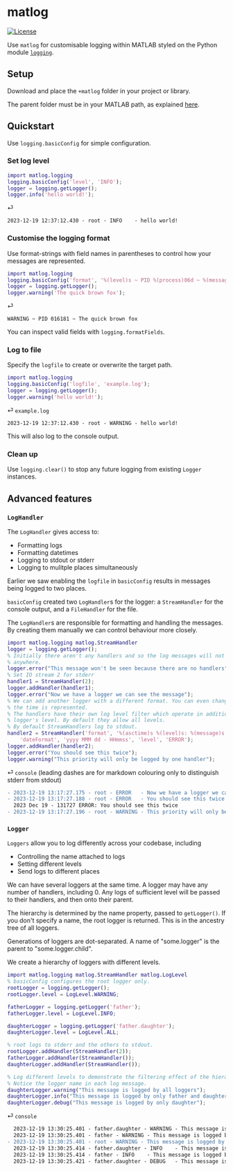 # matlog

[![License](https://img.shields.io/badge/License-Apache_2.0-blue.svg)](https://opensource.org/licenses/Apache-2.0)

Use `matlog` for customisable logging within MATLAB styled on the Python module [`logging`](https://docs.python.org/3/library/logging.html).

## Setup
Download and place the `+matlog` folder in your project or library.

The parent folder must be in your MATLAB path, as explained [here](https://uk.mathworks.com/help/matlab/matlab_oop/scoping-classes-with-packages.html#brfynt_-3).

## Quickstart

Use `logging.basicConfig` for simple configuration.

### Set log level
```matlab
import matlog.logging
logging.basicConfig('level', 'INFO');
logger = logging.getLogger();
logger.info('hello world!');
```
⏎
```
2023-12-19 12:37:12.430 - root - INFO    - hello world!
```

### Customise the logging format

Use format-strings with field names in parentheses to control how your messages are represented.
```matlab
import matlog.logging
logging.basicConfig('format', '%(level)s ~ PID %(process)06d ~ %(message)s');
logger = logging.getLogger();
logger.warning('The quick brown fox');
```
⏎
```
WARNING ~ PID 016181 ~ The quick brown fox
```

You can inspect valid fields with `logging.formatFields`.

### Log to file

Specify the `logfile` to create or overwrite the target path.
```matlab
import matlog.logging
logging.basicConfig('logfile', 'example.log');
logger = logging.getLogger();
logger.warning('hello world!');
```
⏎
`example.log`
```
2023-12-19 12:37:12.430 - root - WARNING - hello world!
```
This will also log to the console output.

### Clean up

Use `logging.clear()` to stop any future logging from existing `Logger` instances.

## Advanced features

### `LogHandler`

The `LogHandler` gives access to:
- Formatting logs
- Formatting datetimes
- Logging to stdout or stderr
- Logging to mulitple places simultaneously

Earlier we saw enabling the `logfile` in `basicConfig` results in messages being logged to two places.

`basicConfig` created two `LogHandler`s for the logger: a `StreamHandler` for the console output, and a `FileHandler` for the file.

The `LogHandler`s are responsible for formatting and handling the messages. By creating them manually we can control behaviour more closely.

```matlab
import matlog.logging matlog.StreamHandler
logger = logging.getLogger();
% Initially there aren't any handlers and so the log messages will not go
% anywhere.
logger.error("This message won't be seen because there are no handlers");
% Set IO stream 2 for stderr
handler1 = StreamHandler(2);
logger.addHandler(handler1);
logger.error("Now we have a logger we can see the message");
% We can add another logger with a different format. You can even change how
% the time is represented.
% The handlers have their own log level filter which operate in addition to the
% logger's level. By default they allow all levels.
% By default StreamHandlers log to stdout.
handler2 = StreamHandler('format', '%(asctime)s %(level)s: %(message)s',...
    'dateFormat', 'yyyy MMM dd - HHmmss', 'level', 'ERROR');
logger.addHandler(handler2);
logger.error("You should see this twice");
logger.warning("This priority will only be logged by one handler");
```
⏎ `console` (leading dashes are for markdown colouring only to distinguish stderr from stdout)
```diff
- 2023-12-19 13:17:27.175 - root - ERROR   - Now we have a logger we can see the message
- 2023-12-19 13:17:27.188 - root - ERROR   - You should see this twice
  2023 Dec 19 - 131727 ERROR: You should see this twice
- 2023-12-19 13:17:27.196 - root - WARNING - This priority will only be logged by one handler
```

### `Logger`

`Loggers` allow you to log differently across your codebase, including
- Controlling the name attached to logs
- Setting different levels
- Send logs to different places

We can have several loggers at the same time. A logger may have any number of
handlers, including 0.
Any logs of sufficient level will be passed to their handlers, and then onto
their parent.

The hierarchy is determined by the name property, passed to `getLogger()`.
If you don't specify a name, the root logger is returned. This is in the
ancestry tree of all loggers.

Generations of loggers are dot-separated. A name of "some.logger" is the
parent to "some.logger.child".

We create a hierarchy of loggers with different levels.

```matlab
import matlog.logging matlog.StreamHandler matlog.LogLevel
% basicConfig configures the root logger only.
rootLogger = logging.getLogger();
rootLogger.level = LogLevel.WARNING;

fatherLogger = logging.getLogger('father');
fatherLogger.level = LogLevel.INFO;

daughterLogger = logging.getLogger('father.daughter');
daughterLogger.level = LogLevel.ALL;

% root logs to stderr and the others to stdout.
rootLogger.addHandler(StreamHandler(2));
fatherLogger.addHandler(StreamHandler());
daughterLogger.addHandler(StreamHandler());

% Log different levels to demonstrate the filtering effect of the hierarchy.
% Notice the logger name in each log message.
daughterLogger.warning("This message is logged by all loggers");
daughterLogger.info("This message is logged by only father and daughter");
daughterLogger.debug("This message is logged by only daughter");
```
⏎ `console`
```diff
  2023-12-19 13:30:25.401 - father.daughter - WARNING - This message is logged by all loggers
  2023-12-19 13:30:25.401 - father - WARNING - This message is logged by all loggers
- 2023-12-19 13:30:25.401 - root - WARNING - This message is logged by all loggers
  2023-12-19 13:30:25.414 - father.daughter - INFO    - This message is logged by only father and daughter
  2023-12-19 13:30:25.414 - father - INFO    - This message is logged by only father and daughter
  2023-12-19 13:30:25.421 - father.daughter - DEBUG   - This message is logged by only daughter
```
